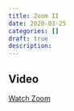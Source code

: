 ```yaml
---
title: Zoom II
date: 2020-03-25
categories: []
draft: true
description:
---
```


## Video

[Watch Zoom](https://zoom.us/rec/play/vJx_cuyhqjk3GILAtgSDAKcoW9W6L6ms1Ccf-6cMyB69UyVWYQD0ZLFGM7TYe0DZUp-UYvD2JAia2-zJ?startTime=1585173573000)